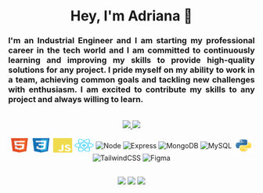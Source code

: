 <h1 align="center" > Hey, I'm Adriana 👋 </h1> 

<!--here I have to describe my personal profile -->
<h3 align="justify"> 
  I'm an Industrial Engineer and I am starting my professional career in the tech world and I am committed to continuously learning and improving my skills to provide high-quality solutions for any project. I pride myself on my ability to work in a team, achieving common goals and tackling new challenges with enthusiasm. I am excited to contribute my skills to any project and always willing to learn.
</h3> <br>

<div align="center">
  <a href="https://github.com/adrianapico">
     <img height="150em" src="https://github-readme-stats.vercel.app/api?username=adrianapico&&hide=stars,issues&count_private=true&show_icons=true&bg_color=E0FFFB&title_color=292828&text_color=292828&icon_color=A58071" />
     <img height="150em" src="https://github-readme-stats.vercel.app/api/top-langs/?username=adrianapico&bg_color=E0FFFB&title_color=292828&text_color=292828&icon_color=A58071" />
  </a>
</div>

<div style="display: inline_block" align="center"><br>
  <img align="center" alt="HTML" height="30" width="40" src="https://raw.githubusercontent.com/devicons/devicon/master/icons/html5/html5-original.svg">
  <img align="center" alt="CSS" height="30" width="40" src="https://raw.githubusercontent.com/devicons/devicon/master/icons/css3/css3-original.svg">
  <img align="center" alt="Js" height="30" width="40" src="https://raw.githubusercontent.com/devicons/devicon/master/icons/javascript/javascript-plain.svg">
  <img align="center" alt="React" height="30" width="40" src="https://raw.githubusercontent.com/devicons/devicon/master/icons/react/react-original.svg">
  <img align="center" alt="Node" height="30" width="40" src="https://cdn.jsdelivr.net/gh/devicons/devicon/icons/nodejs/nodejs-original.svg">
  <img align="center" alt="Express" height="30" width="40" src="https://cdn.jsdelivr.net/gh/devicons/devicon/icons/express/express-original.svg">
  <img align="center" alt="MongoDB" height="30" width="40" src="https://cdn.jsdelivr.net/gh/devicons/devicon/icons/mongodb/mongodb-original.svg">
  <img align="center" alt="MySQL" height="30" width="40" src="https://cdn.jsdelivr.net/gh/devicons/devicon/icons/mysql/mysql-original.svg">
  <img align="center" alt="Python" height="30" width="40" src="https://raw.githubusercontent.com/devicons/devicon/master/icons/python/python-original.svg">
  <img align="center" alt="TailwindCSS" height="30" width="40" src="https://cdn.jsdelivr.net/gh/devicons/devicon/icons/bootstrap/bootstrap-original.svg">
  <img align="center" alt="Figma" height="30" width="40" src="https://cdn.jsdelivr.net/gh/devicons/devicon/icons/figma/figma-original.svg">
</div>

##

<div align="center"> 
  <a href="https://github.com/adrianapico" target="_blank"><img src="https://img.shields.io/badge/GitHub-100000?style=for-the-badge&logo=github&logoColor=white" target="_blank"></a>
  <a href="https://www.linkedin.com/in/adrianapico/" target="_blank"><img src="https://img.shields.io/badge/-LinkedIn-%230077B5?style=for-the-badge&logo=linkedin&logoColor=white" target="_blank"></a> 
  <!-- here! I can add link for my portfolio -->
  <a href="https://adrianapico.vercel.app/" target="_blank"><img src="https://img.shields.io/badge/Vercel-00C7B7?style=for-the-badge&logo=vercel&logoColor=white" target="_blank"></a>
</div>



